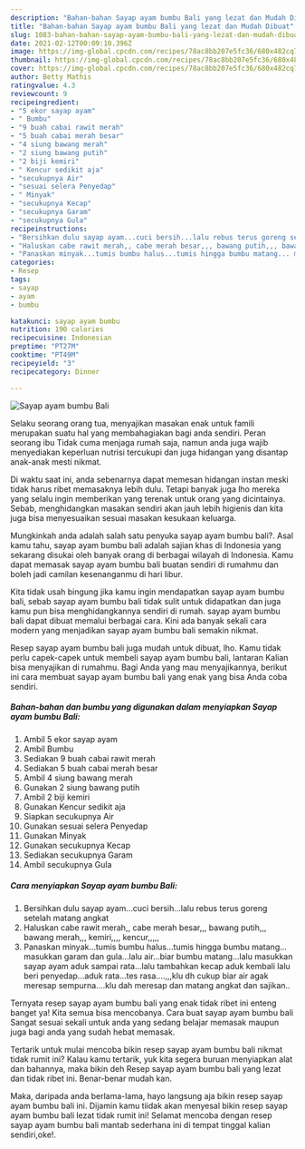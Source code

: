 ```yaml
---
description: "Bahan-bahan Sayap ayam bumbu Bali yang lezat dan Mudah Dibuat"
title: "Bahan-bahan Sayap ayam bumbu Bali yang lezat dan Mudah Dibuat"
slug: 1083-bahan-bahan-sayap-ayam-bumbu-bali-yang-lezat-dan-mudah-dibuat
date: 2021-02-12T00:09:10.396Z
image: https://img-global.cpcdn.com/recipes/78ac8bb207e5fc36/680x482cq70/sayap-ayam-bumbu-bali-foto-resep-utama.jpg
thumbnail: https://img-global.cpcdn.com/recipes/78ac8bb207e5fc36/680x482cq70/sayap-ayam-bumbu-bali-foto-resep-utama.jpg
cover: https://img-global.cpcdn.com/recipes/78ac8bb207e5fc36/680x482cq70/sayap-ayam-bumbu-bali-foto-resep-utama.jpg
author: Betty Mathis
ratingvalue: 4.3
reviewcount: 9
recipeingredient:
- "5 ekor sayap ayam"
- " Bumbu"
- "9 buah cabai rawit merah"
- "5 buah cabai merah besar"
- "4 siung bawang merah"
- "2 siung bawang putih"
- "2 biji kemiri"
- " Kencur sedikit aja"
- "secukupnya Air"
- "sesuai selera Penyedap"
- " Minyak"
- "secukupnya Kecap"
- "secukupnya Garam"
- "secukupnya Gula"
recipeinstructions:
- "Bersihkan dulu sayap ayam...cuci bersih...lalu rebus terus goreng setelah matang angkat"
- "Haluskan cabe rawit merah,, cabe merah besar,,, bawang putih,,, bawang merah,,, kemiri,,,, kencur,,,,,"
- "Panaskan minyak...tumis bumbu halus...tumis hingga bumbu matang... masukkan garam dan gula...lalu air...biar bumbu matang...lalu masukkan sayap ayam aduk sampai rata...lalu tambahkan kecap aduk kembali lalu beri penyedap...aduk rata...tes rasa....,,,klu dh cukup biar air agak meresap sempurna....klu dah meresap dan matang angkat dan sajikan.."
categories:
- Resep
tags:
- sayap
- ayam
- bumbu

katakunci: sayap ayam bumbu 
nutrition: 190 calories
recipecuisine: Indonesian
preptime: "PT27M"
cooktime: "PT49M"
recipeyield: "3"
recipecategory: Dinner

---
```



![Sayap ayam bumbu Bali](https://img-global.cpcdn.com/recipes/78ac8bb207e5fc36/680x482cq70/sayap-ayam-bumbu-bali-foto-resep-utama.jpg)

Selaku seorang orang tua, menyajikan masakan enak untuk famili merupakan suatu hal yang membahagiakan bagi anda sendiri. Peran seorang ibu Tidak cuma menjaga rumah saja, namun anda juga wajib menyediakan keperluan nutrisi tercukupi dan juga hidangan yang disantap anak-anak mesti nikmat.

Di waktu  saat ini, anda sebenarnya dapat memesan hidangan instan meski tidak harus ribet memasaknya lebih dulu. Tetapi banyak juga lho mereka yang selalu ingin memberikan yang terenak untuk orang yang dicintainya. Sebab, menghidangkan masakan sendiri akan jauh lebih higienis dan kita juga bisa menyesuaikan sesuai masakan kesukaan keluarga. 



Mungkinkah anda adalah salah satu penyuka sayap ayam bumbu bali?. Asal kamu tahu, sayap ayam bumbu bali adalah sajian khas di Indonesia yang sekarang disukai oleh banyak orang di berbagai wilayah di Indonesia. Kamu dapat memasak sayap ayam bumbu bali buatan sendiri di rumahmu dan boleh jadi camilan kesenanganmu di hari libur.

Kita tidak usah bingung jika kamu ingin mendapatkan sayap ayam bumbu bali, sebab sayap ayam bumbu bali tidak sulit untuk didapatkan dan juga kamu pun bisa menghidangkannya sendiri di rumah. sayap ayam bumbu bali dapat dibuat memalui berbagai cara. Kini ada banyak sekali cara modern yang menjadikan sayap ayam bumbu bali semakin nikmat.

Resep sayap ayam bumbu bali juga mudah untuk dibuat, lho. Kamu tidak perlu capek-capek untuk membeli sayap ayam bumbu bali, lantaran Kalian bisa menyajikan di rumahmu. Bagi Anda yang mau menyajikannya, berikut ini cara membuat sayap ayam bumbu bali yang enak yang bisa Anda coba sendiri.

<!--inarticleads1-->

##### Bahan-bahan dan bumbu yang digunakan dalam menyiapkan Sayap ayam bumbu Bali:

1. Ambil 5 ekor sayap ayam
1. Ambil  Bumbu
1. Sediakan 9 buah cabai rawit merah
1. Sediakan 5 buah cabai merah besar
1. Ambil 4 siung bawang merah
1. Gunakan 2 siung bawang putih
1. Ambil 2 biji kemiri
1. Gunakan  Kencur sedikit aja
1. Siapkan secukupnya Air
1. Gunakan sesuai selera Penyedap
1. Gunakan  Minyak
1. Gunakan secukupnya Kecap
1. Sediakan secukupnya Garam
1. Ambil secukupnya Gula




<!--inarticleads2-->

##### Cara menyiapkan Sayap ayam bumbu Bali:

1. Bersihkan dulu sayap ayam...cuci bersih...lalu rebus terus goreng setelah matang angkat
1. Haluskan cabe rawit merah,, cabe merah besar,,, bawang putih,,, bawang merah,,, kemiri,,,, kencur,,,,,
1. Panaskan minyak...tumis bumbu halus...tumis hingga bumbu matang... masukkan garam dan gula...lalu air...biar bumbu matang...lalu masukkan sayap ayam aduk sampai rata...lalu tambahkan kecap aduk kembali lalu beri penyedap...aduk rata...tes rasa....,,,klu dh cukup biar air agak meresap sempurna....klu dah meresap dan matang angkat dan sajikan..




Ternyata resep sayap ayam bumbu bali yang enak tidak ribet ini enteng banget ya! Kita semua bisa mencobanya. Cara buat sayap ayam bumbu bali Sangat sesuai sekali untuk anda yang sedang belajar memasak maupun juga bagi anda yang sudah hebat memasak.

Tertarik untuk mulai mencoba bikin resep sayap ayam bumbu bali nikmat tidak rumit ini? Kalau kamu tertarik, yuk kita segera buruan menyiapkan alat dan bahannya, maka bikin deh Resep sayap ayam bumbu bali yang lezat dan tidak ribet ini. Benar-benar mudah kan. 

Maka, daripada anda berlama-lama, hayo langsung aja bikin resep sayap ayam bumbu bali ini. Dijamin kamu tiidak akan menyesal bikin resep sayap ayam bumbu bali lezat tidak rumit ini! Selamat mencoba dengan resep sayap ayam bumbu bali mantab sederhana ini di tempat tinggal kalian sendiri,oke!.

